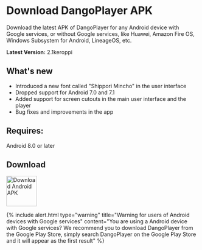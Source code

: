 # Download DangoPlayer APK
Download the latest APK of DangoPlayer for any Android device with Google services, or without Google services, like Huawei, Amazon Fire OS, Windows Subsystem for Android, LineageOS, etc.

**Latest Version:** 2.1keroppi

## What's new
- Introduced a new font called "Shippori Mincho" in the user interface
- Dropped support for Android 7.0 and 7.1
- Added support for screen cutouts in the main user interface and the player
- Bug fixes and improvements in the app

## Requires:
Android 8.0 or later

## Download
<a href="https://github.com/brunochanrio/DangoPlayer/releases/download/2.1keroppi/DangoPlayer_2.1keroppi.apk"><img alt="Download Android APK" height="80" src="https://brunochanrio.github.io/DangoPlayer/assets/GetAndroidAPK.png"/></a>

{% include alert.html type="warning" title="Warning for users of Android devices with Google services" content="You are using a Android device with Google services? We recommend you to download DangoPlayer from the Google Play Store, simply search DangoPlayer on the Google Play Store and it will appear as the first result" %}
